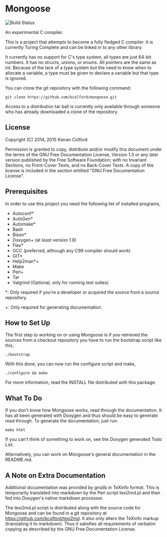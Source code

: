 Mongoose
========

![Build Status][1]

An experimental C compiler.

This is a project that attempts to become a fully fledged C compiler.
It is currently Turing Complete and can be linked in to any other
library.

It currently has no support for C's type system, all types are just
64-bit numbers.  It has no structs, unions, or enums.  All pointers
are the same as int.  Because of the lack of a type system but the
need to know when to allocate a variable, a type must be given to
declare a variable but that type is ignored.

You can clone the git repository with the following command:

    git clone https://github.com/kcolford/mongoose.git

Access to a distribution tar ball is currently only available through
someone who has already downloaded a clone of the repository.

License
-------

Copyright (C) 2014, 2015 Kieran Colford

Permission is granted to copy, distribute and/or modify this document
under the terms of the GNU Free Documentation License, Version 1.3 or
any later version published by the Free Software Foundation; with no
Invariant Sections, no Front-Cover Texts, and no Back-Cover Texts.  A
copy of the license is included in the section entitled "GNU Free
Documentation License".

Prerequisites
-------------

In order to use this project you need the following list of installed
programs,

- Autoconf*
- AutoGen*
- Automake*
- Bash
- Bison*
- Doxygen+ (at least version 1.8)
- Flex*
- GCC (preferred, although any C99 compiler should work)
- GIT*
- Help2man*+
- Make
- Perl+
- Tar
- Valgrind (Optional, only for running test suites)

*: Only required if you're a developer or acquired the source from a
 source repository.

+: Only required for generating documentation.

How to Set Up
-------------

The first step to working on or using Mongoose is if you retrieved the
sources from a checkout repository you have to run the bootstrap
script like this,

    ./bootstrap

With this done, you can now run the configure script and make,

    ./configure && make

For more information, read the INSTALL file distributed with this
package.

What To Do
----------

If you don't know how Mongoose works, read through the documentation.
It has all been generated with Doxygen and thus should be easy to
generate read through.  To generate the documentation, just run:

    make html

If you can't think of something to work on, see the Doxygen generated
Todo List.

Alternatively, you can work on Mongoose's general documentation in the
README.md.

A Note on Extra Documentation
-----------------------------

Additional documentation was provided by gnulib in TeXinfo format.
This is temporarily translated into markdown by the Perl script
texi2md.pl and then fed into Doxygen's native markdown processor.

The texi2md.pl script is distributed along with the source code for
Mongoose and can be found in a git repository at
<https://github.com/kcolford/texi2md>.  It also only alters the
TeXinfo markup (translating it to markdown).  Thus it satisfies all
requirements of verbatim copying as described by the GNU Free
Documentation License.

[1]: https://travis-ci.org/kcolford/mongoose.svg?branch=master "Build Status"
[2]: https://travis-ci.org/kcolford/mongoose "Build Bot"

